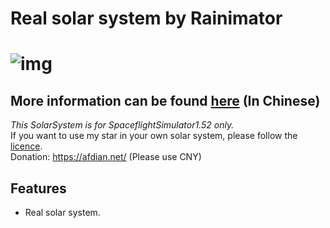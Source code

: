 # Real solar system by Rainimator
# ![img](https://attachment.mcbbs.net/data/myattachment/forum/202005/10/130802js188ia9tdt111gz.png)
## More information can be found [here](https://space.bilibili.com/2099051477) (In Chinese)
*This SolarSystem is for SpaceflightSimulator1.52 only.*  
If you want to use my star in your own solar system, please follow the [licence](./LICENCE).  
Donation: https://afdian.net/ (Please use CNY)
## Features
- Real solar system.
